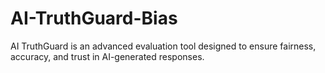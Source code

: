 # AI-TruthGuard-Bias
AI TruthGuard is an advanced evaluation tool designed to ensure fairness, accuracy, and trust in AI-generated responses. 
